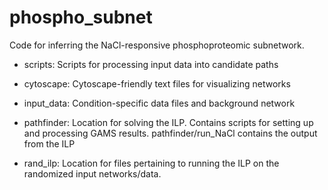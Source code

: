 # phospho_subnet
Code for inferring the NaCl-responsive phosphoproteomic subnetwork.

* scripts: Scripts for processing input data into candidate paths

* cytoscape: Cytoscape-friendly text files for visualizing networks

* input_data: Condition-specific data files and background network

* pathfinder: Location for solving the ILP. Contains scripts for setting up and processing GAMS results.
	pathfinder/run_NaCl contains the output from the ILP

* rand_ilp: Location for files pertaining to running the ILP on the randomized input networks/data.

